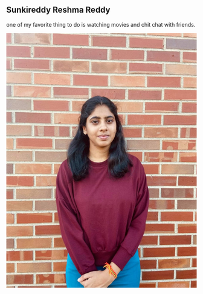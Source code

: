 ## Sunkireddy Reshma Reddy

one of my favorite thing to do is watching movies and chit chat with friends.

![Profile](https://github.com/sunkireddyreshma/assignment2-SunkiReddy/blob/main/Pic.jpeg)